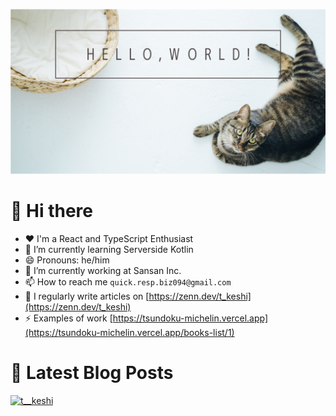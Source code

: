 ![hello-world](./image/hello-world.png)

# 👋 Hi there

- ❤️ I'm a React and TypeScript Enthusiast
- 🌱 I’m currently learning Serverside Kotlin
- 😄 Pronouns: he/him
- 💼 I’m currently working at Sansan Inc.
- 📫 How to reach me `quick.resp.biz094@gmail.com`
- 📝 I regularly write articles on [https://zenn.dev/t_keshi](https://zenn.dev/t_keshi)
- ⚡️ Examples of work [https://tsundoku-michelin.vercel.app](https://tsundoku-michelin.vercel.app/books-list/1)

# 📕 Latest Blog Posts

<!--[START github.com/ikawaha/feedsnippet]--><!--[2022-08-12T00:01:21Z]-->

<!--[END github.com/ikawaha/feedsnippet]-->

<p align="left"> <a href="https://twitter.com/t__keshi" target="blank"><img src="https://img.shields.io/twitter/follow/t__keshi?logo=twitter&style=for-the-badge" alt="t__keshi" /></a> </p>